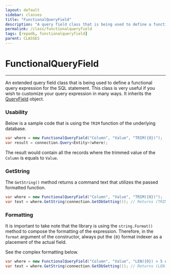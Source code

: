 ```yaml
---
layout: default
sidebar: classes
title: "FunctionalQueryField"
description: "A query field class that is being used to define a functional query expression for the SQL statement that is useful for customizations."
permalink: /class/functionalqueryfield
tags: [repodb, functionalqueryfield]
parent: CLASSES
---
```


# FunctionalQueryField

---

An extended query field class that is being used to define a functional query expression for the SQL statement. This class is very useful if you wish to customize your query expression in many ways. It inherits the [QueryField](/class/queryfield) object.

### Usability

Below is a sample code that is using the `TRIM` function of the underlying database.

```csharp
var where = new FunctionalQueryField("Column", "Value", "TRIM({0})");
var result = connection.Query<Entity>(where);
```

The result would contain all the records where the trimmed value of the `Column` is equals to `Value`.

### GetString

The `GetString()` method returns a command text that utilizes the passed formatted function.

```csharp
var where = new FunctionalQueryField("Column", "Value", "TRIM({0})");
var text = where.GetString(connection.GetDbSetting()); // Returns (TRIM([Column]) = @Column)
```

### Formatting

It is important to take note that the library is using the `string.Format()` method to compose the formatting of the expression. Therefore, in the `format` argument of the constructor, always put the `{0}` format indexer as a placement of the actual field.

See the complex formatting below.

```csharp
var where = new FunctionalQueryField("Column", "Value", "LEN({0}) > 5 AND RIGHT({0})");
var text = where.GetString(connection.GetDbSetting()); // Returns (LEN([Column]) > 5 AND RIGHT([Column]) = @Column)
```

